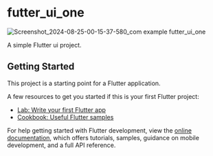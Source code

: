 # futter_ui_one
![Screenshot_2024-08-25-00-15-37-580_com example futter_ui_one](https://github.com/user-attachments/assets/2f5d3870-c77e-4546-8e83-90a14da83554)


A simple Flutter ui project.

## Getting Started

This project is a starting point for a Flutter application.

A few resources to get you started if this is your first Flutter project:

- [Lab: Write your first Flutter app](https://docs.flutter.dev/get-started/codelab)
- [Cookbook: Useful Flutter samples](https://docs.flutter.dev/cookbook)

For help getting started with Flutter development, view the
[online documentation](https://docs.flutter.dev/), which offers tutorials,
samples, guidance on mobile development, and a full API reference.

